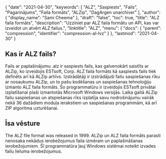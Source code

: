 {
  "date": "2021-04-30",
  "keywords": [
"ALZ",
"Saspiests",
"Fails",
"Pagarinājums",
"Faila formāts",
"ALZip",
"DagArgen unarchiver"
],
  "author": {
    "display_name": "Sami Cheema"
},
  "draft": "false",
  "toc": true,
  "title": "ALZ faila formāts",
  "description": "Uzziniet par ALZ faila formātu un API, kas var izveidot un atvērt ALZ failus.",
  "linktitle": "ALZ",
  "menu": {
    "docs": {
      "parent": "compression",
      "identifier": "compression-al-lvz"
}
},
  "lastmod": "2021-04-30"
}

## Kas ir ALZ fails? ##

Fails ar paplašinājumu .alz ir saspiests fails, kas galvenokārt saistīts ar ALZip, ko izveidojis ESTsoft, Corp. ALZ faila formāts kā saspiests fails tiek definēts arī kā ALZip arhīvs. Izstrādātāji ir izstrādājuši failu saspiešanas rīku ar nosaukumu ALZip, un to pašu kodēšanas un saspiešanas tehnoloģiju izmanto ALZ faila formāts. Šo programmatūru ir izveidojis ESTsoft privātai izplatīšanai plaši izmantotās Microsoft Windows versijās. Laika gaitā ALZip failu saspiešanas un atspiešanas rīks izplatīja savu nodrošinājumu vairāk nekā 36 dažādiem moduļa ierakstiem un saspiešanas programmām, kā arī ZIP algoritma uzturēšanai.

## Īsa vēsture ##

The ALZ file format was released in 1999. ALZip un ALZ faila formāts parasti nenosaka nekādus ierobežojumus faila izmēram un paplašināšanas ierobežojumiem. Šī programmatūra ļauj Windows sistēmai noteikt izvades failu lieluma ierobežojumus.

